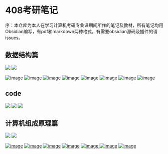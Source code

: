 # 408考研笔记
序：本仓库为本人在学习计算机考研专业课期间所作的笔记及教材，所有笔记均用Obsidian编写，有pdf和markdown两种格式。有需要obsidian源码及插件的请issues。
## 数据结构篇
[![](https://img.shields.io/badge/data-structure%20-blue)](https://github.com/HDZ12/-408-/blob/main/%E6%95%B0%E6%8D%AE%E7%BB%93%E6%9E%84/READEME.md)
[![](https://img.shields.io/badge/pdf%20-red)](https://github.com/HDZ12/-408-/tree/main/%E6%95%B0%E6%8D%AE%E7%BB%93%E6%9E%84/PDF)

[![image](https://github.com/user-attachments/assets/7971ad91-e7ef-45bf-ab45-9871fb479c6f)](https://github.com/HDZ12/-408-/blob/main/%E6%95%B0%E6%8D%AE%E7%BB%93%E6%9E%84/%E7%AC%94%E8%AE%B0/%E7%BB%AA%E8%AE%BA.md)
[![image](https://github.com/user-attachments/assets/d1150fbd-9895-4f04-87d6-ddc83d3c05cb)](https://github.com/HDZ12/-408-/blob/main/%E6%95%B0%E6%8D%AE%E7%BB%93%E6%9E%84/%E7%AC%94%E8%AE%B0/%E7%BA%BF%E6%80%A7%E8%A1%A8.md)
[![image](https://github.com/user-attachments/assets/32c3cf33-6f2b-400f-8f96-79b6882d0629)](https://github.com/HDZ12/-408-/blob/main/%E6%95%B0%E6%8D%AE%E7%BB%93%E6%9E%84/%E7%AC%94%E8%AE%B0/%E6%A0%88%EF%BC%8C%E9%98%9F%E5%88%97%E5%92%8C%E6%95%B0%E7%BB%84.md)
[![image](https://github.com/user-attachments/assets/4144d7c3-babf-4b25-9667-e8b959d29cf5)](https://github.com/HDZ12/-408-/blob/main/%E6%95%B0%E6%8D%AE%E7%BB%93%E6%9E%84/%E7%AC%94%E8%AE%B0/%E4%B8%B2.md)
[![image](https://github.com/user-attachments/assets/f0a21fa5-022d-45e7-9f2f-2f09ae9dbdb7)](https://github.com/HDZ12/-408-/blob/main/%E6%95%B0%E6%8D%AE%E7%BB%93%E6%9E%84/%E7%AC%94%E8%AE%B0/%E6%A0%91%E4%B8%8E%E4%BA%8C%E5%8F%89%E6%A0%91.md)
[![image](https://github.com/user-attachments/assets/3894e088-bcda-437c-8f76-1c203adbe6a3)](https://github.com/HDZ12/-408-/blob/main/%E6%95%B0%E6%8D%AE%E7%BB%93%E6%9E%84/%E7%AC%94%E8%AE%B0/%E5%9B%BE.md)
[![image](https://github.com/user-attachments/assets/d12c2611-2584-401f-a00d-0002ae307251)](https://github.com/HDZ12/-408-/blob/main/%E6%95%B0%E6%8D%AE%E7%BB%93%E6%9E%84/%E7%AC%94%E8%AE%B0/%E6%9F%A5%E6%89%BE.md)
[![image](https://github.com/user-attachments/assets/1d5cb27b-77b8-4763-a259-a4b679284dc6)](https://github.com/HDZ12/-408-/blob/main/%E6%95%B0%E6%8D%AE%E7%BB%93%E6%9E%84/%E7%AC%94%E8%AE%B0/%E6%8E%92%E5%BA%8F.md)
## code
[![](https://img.shields.io/badge/顺序表代码%20-orange)](https://github.com/HDZ12/-408-/blob/main/%E6%95%B0%E6%8D%AE%E7%BB%93%E6%9E%84/%E7%AC%94%E8%AE%B0/%E9%A1%BA%E5%BA%8F%E8%A1%A8%E4%BB%A3%E7%A0%81%E9%A2%98.md)
[![](https://img.shields.io/badge/单链表代码%20-yellow)](https://github.com/HDZ12/-408-/blob/main/%E6%95%B0%E6%8D%AE%E7%BB%93%E6%9E%84/%E7%AC%94%E8%AE%B0/%E5%8D%95%E9%93%BE%E8%A1%A8%E4%BB%A3%E7%A0%81%E9%A2%98.md)
[![](https://img.shields.io/badge/树与二叉树代码%20-orange)](https://github.com/HDZ12/-408-/blob/main/%E6%95%B0%E6%8D%AE%E7%BB%93%E6%9E%84/%E7%AC%94%E8%AE%B0/%E6%A0%91%E4%B8%8E%E4%BA%8C%E5%8F%89%E6%A0%91%E4%BB%A3%E7%A0%81.md)
## 计算机组成原理篇
[![](https://img.shields.io/badge/computer-organization%20-blue)](https://github.com/HDZ12/-408-/blob/main/%E8%AE%A1%E7%AE%97%E6%9C%BA%E7%BB%84%E6%88%90%E5%8E%9F%E7%90%86/%E7%AC%94%E8%AE%B0/READEME.md)
[![](https://img.shields.io/badge/pdf%20-red)](https://github.com/HDZ12/-408-/tree/main/%E8%AE%A1%E7%AE%97%E6%9C%BA%E7%BB%84%E6%88%90%E5%8E%9F%E7%90%86/pdf)


[![image](https://github.com/user-attachments/assets/454144e6-b07c-41d9-a5d6-ab358313e603)](https://github.com/HDZ12/-408-/blob/main/%E8%AE%A1%E7%AE%97%E6%9C%BA%E7%BB%84%E6%88%90%E5%8E%9F%E7%90%86/%E7%AC%94%E8%AE%B0/%E8%AE%A1%E7%AE%97%E6%9C%BA%E7%B3%BB%E7%BB%9F%E6%A6%82%E8%BF%B0.md)
[![image](https://github.com/user-attachments/assets/db42b6fb-eff1-480c-88f1-22fce3a954de)](https://github.com/HDZ12/-408-/blob/main/%E8%AE%A1%E7%AE%97%E6%9C%BA%E7%BB%84%E6%88%90%E5%8E%9F%E7%90%86/%E7%AC%94%E8%AE%B0/%E6%95%B0%E6%8D%AE%E7%9A%84%E8%A1%A8%E7%A4%BA%E5%92%8C%E8%BF%90%E7%AE%97.md)
[![image](https://github.com/user-attachments/assets/5ee56651-2c09-434a-9ed2-f03c4978b777)](https://github.com/HDZ12/-408-/blob/main/%E8%AE%A1%E7%AE%97%E6%9C%BA%E7%BB%84%E6%88%90%E5%8E%9F%E7%90%86/%E7%AC%94%E8%AE%B0/%E5%AD%98%E5%82%A8%E7%B3%BB%E7%BB%9F.md)
[![image](https://github.com/user-attachments/assets/192e10dc-ae0f-44b0-aaae-1a2154d9ae9d)](https://github.com/HDZ12/-408-/blob/main/%E8%AE%A1%E7%AE%97%E6%9C%BA%E7%BB%84%E6%88%90%E5%8E%9F%E7%90%86/%E7%AC%94%E8%AE%B0/%E6%8C%87%E4%BB%A4%E7%B3%BB%E7%BB%9F.md)
[![image](https://github.com/user-attachments/assets/a47831a5-2342-4615-924b-274a673fab46)
](https://github.com/HDZ12/-408-/blob/main/%E8%AE%A1%E7%AE%97%E6%9C%BA%E7%BB%84%E6%88%90%E5%8E%9F%E7%90%86/%E7%AC%94%E8%AE%B0/%E4%B8%AD%E5%A4%AE%E5%A4%84%E7%90%86%E5%99%A8.md)
[![image](https://github.com/user-attachments/assets/3658d750-0c0b-4257-bfb2-dd407fe61b44)](https://github.com/HDZ12/-408-/blob/main/%E8%AE%A1%E7%AE%97%E6%9C%BA%E7%BB%84%E6%88%90%E5%8E%9F%E7%90%86/%E7%AC%94%E8%AE%B0/%E6%80%BB%E7%BA%BF.md)
[![image](https://github.com/user-attachments/assets/c08b4366-4890-4b0b-ad45-3766bccb164c)](https://github.com/HDZ12/-408-/blob/main/%E8%AE%A1%E7%AE%97%E6%9C%BA%E7%BB%84%E6%88%90%E5%8E%9F%E7%90%86/%E7%AC%94%E8%AE%B0/%E8%BE%93%E5%85%A5%E8%BE%93%E5%87%BA%E7%B3%BB%E7%BB%9F.md)

